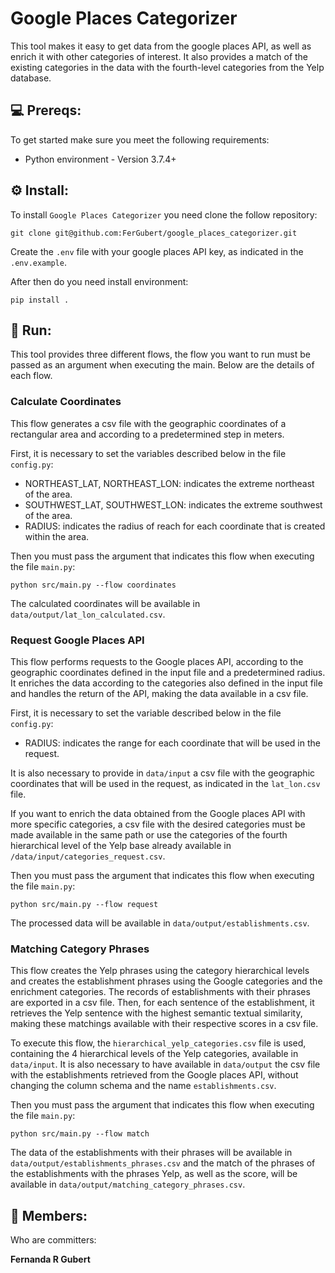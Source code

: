 # Google Places Categorizer

This tool makes it easy to get data from the google places API, as well as enrich it with other categories of interest. It also provides a match of the existing categories in the data with the fourth-level categories from the Yelp database.

## 💻 Prereqs:

To get started make sure you meet the following requirements:

* Python environment - Version 3.7.4+

## ⚙️ Install:

To install `Google Places Categorizer` you need clone the follow repository:

```
git clone git@github.com:FerGubert/google_places_categorizer.git
```

Create the `.env` file with your google places API key, as indicated in the `.env.example`.

After then do you need install environment:

```
pip install .
```

## 🚀 Run:

This tool provides three different flows, the flow you want to run must be passed as an argument when executing the main. Below are the details of each flow.

### Calculate Coordinates

This flow generates a csv file with the geographic coordinates of a rectangular area and according to a predetermined step in meters.

First, it is necessary to set the variables described below in the file `config.py`:

* NORTHEAST_LAT, NORTHEAST_LON: indicates the extreme northeast of the area.
* SOUTHWEST_LAT, SOUTHWEST_LON: indicates the extreme southwest of the area.
* RADIUS: indicates the radius of reach for each coordinate that is created within the area.

Then you must pass the argument that indicates this flow when executing the file `main.py`:

```
python src/main.py --flow coordinates
```

The calculated coordinates will be available in `data/output/lat_lon_calculated.csv`.

### Request Google Places API

This flow performs requests to the Google places API, according to the geographic coordinates defined in the input file and a predetermined radius. It enriches the data according to the categories also defined in the input file and handles the return of the API, making the data available in a csv file.

First, it is necessary to set the variable described below in the file `config.py`:

* RADIUS: indicates the range for each coordinate that will be used in the request.

It is also necessary to provide in `data/input` a csv file with the geographic coordinates that will be used in the request, as indicated in the `lat_lon.csv` file. 

If you want to enrich the data obtained from the Google places API with more specific categories, a csv file with the desired categories must be made available in the same path or use the categories of the fourth hierarchical level of the Yelp base already available in `/data/input/categories_request.csv`.

Then you must pass the argument that indicates this flow when executing the file `main.py`:

```
python src/main.py --flow request
```

The processed data will be available in `data/output/establishments.csv`.

### Matching Category Phrases

This flow creates the Yelp phrases using the category hierarchical levels and creates the establishment phrases using the Google categories and the enrichment categories. The records of establishments with their phrases are exported in a csv file. Then, for each sentence of the establishment, it retrieves the Yelp sentence with the highest semantic textual similarity, making these matchings available with their respective scores in a csv file.

To execute this flow, the `hierarchical_yelp_categories.csv` file is used, containing the 4 hierarchical levels of the Yelp categories, available in `data/input`. It is also necessary to have available in `data/output` the csv file with the establishments retrieved from the Google places API, without changing the column schema and the name `establishments.csv`. 

Then you must pass the argument that indicates this flow when executing the file `main.py`:

```
python src/main.py --flow match
```

The data of the establishments with their phrases will be available in `data/output/establishments_phrases.csv` and the match of the phrases of the establishments with the phrases Yelp, as well as the score, will be available in `data/output/matching_category_phrases.csv`.

## 🤝 Members:

Who are committers:

<b>Fernanda R Gubert</b>

